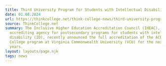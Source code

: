 ```yaml
---
title: Third University Program for Students with Intellectual Disability Accredited
date: 01.08.2024
url: https://thinkcollege.net/think-college-news/third-university-program-for-students-with-intellectual-disability-accredited
source: ThinkCollege.net
summary: The Inclusive Higher Education Accreditation Council (IHEAC), an
  accrediting agency for postsecondary programs for students with intellectual
  disability (ID), recently announced the full accreditation of the ACE-IT in
  College program at Virginia Commonwealth University (VCU) for the next seven
  years.
layout: layouts/page.njk
tags: news
---
```

